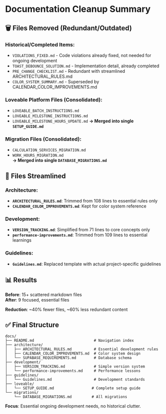 # Documentation Cleanup Summary

## 🗑️ Files Removed (Redundant/Outdated)

### Historical/Completed Items:
- `VIOLATIONS_FIXED.md` - Code violations already fixed, not needed for ongoing development
- `TOAST_DEBOUNCE_SOLUTION.md` - Implementation detail, already completed
- `PRE_CHANGE_CHECKLIST.md` - Redundant with streamlined ARCHITECTURAL_RULES.md
- `COLOR_SYSTEM_SUMMARY.md` - Superseded by CALENDAR_COLOR_IMPROVEMENTS.md

### Loveable Platform Files (Consolidated):
- `LOVEABLE_BATCH_INSTRUCTIONS.md` 
- `LOVEABLE_MILESTONE_INSTRUCTIONS.md`
- `LOVEABLE_MILESTONE_HOURS_UPDATE.md`
**→ Merged into single `SETUP_GUIDE.md`**

### Migration Files (Consolidated):
- `CALCULATION_SERVICES_MIGRATION.md`
- `WORK_HOURS_MIGRATION.md`  
**→ Merged into single `DATABASE_MIGRATIONS.md`**

## 📝 Files Streamlined

### Architecture:
- **`ARCHITECTURAL_RULES.md`**: Trimmed from 108 lines to essential rules only
- **`CALENDAR_COLOR_IMPROVEMENTS.md`**: Kept for color system reference

### Development:
- **`VERSION_TRACKING.md`**: Simplified from 71 lines to core concepts only
- **`performance-improvements.md`**: Trimmed from 109 lines to essential learnings

### Guidelines:
- **`Guidelines.md`**: Replaced template with actual project-specific guidelines

## 📊 Results

**Before**: 15+ scattered markdown files  
**After**: 9 focused, essential files  

**Reduction**: ~40% fewer files, ~60% less redundant content  

## ✅ Final Structure

```
docs/
├── README.md                           # Navigation index
├── architecture/
│   ├── ARCHITECTURAL_RULES.md          # Essential development rules
│   ├── CALENDAR_COLOR_IMPROVEMENTS.md  # Color system design
│   └── SUPABASE_REQUIREMENTS.md        # Database schema
├── development/
│   ├── VERSION_TRACKING.md             # Simple version system
│   └── performance-improvements.md     # Performance lessons
├── guidelines/
│   └── Guidelines.md                   # Development standards
├── loveable/
│   └── SETUP_GUIDE.md                 # Complete setup guide
└── migrations/
    └── DATABASE_MIGRATIONS.md         # All migrations
```

**Focus**: Essential ongoing development needs, no historical clutter.
